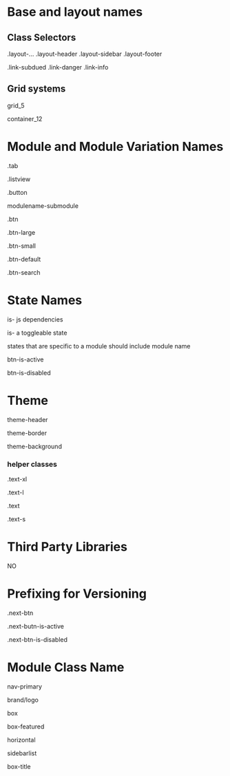 # Base and layout names

## Class Selectors

.layout-...
.layout-header
.layout-sidebar
.layout-footer

.link-subdued
.link-danger
.link-info

## Grid systems

grid_5

container_12

# Module and Module Variation Names

.tab

.listview

.button

modulename-submodule

.btn

.btn-large

.btn-small

.btn-default

.btn-search

# State Names

is- js dependencies

is- a toggleable state

states that are specific to a module should include module name

btn-is-active

btn-is-disabled

# Theme

theme-header

theme-border

theme-background

### helper classes

.text-xl

.text-l

.text

.text-s

# Third Party Libraries

NO

# Prefixing for Versioning

.next-btn

.next-butn-is-active

.next-btn-is-disabled

# Module Class Name

nav-primary

brand/logo

box

box-featured

horizontal

sidebarlist

box-title

